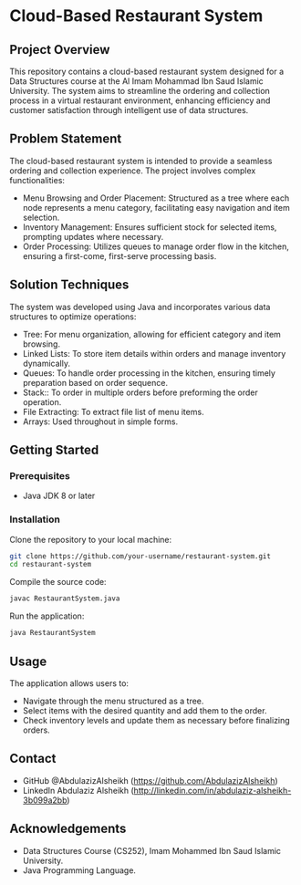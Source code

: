 # Cloud-Based Restaurant System

## Project Overview
This repository contains a cloud-based restaurant system designed for a Data Structures course at the Al Imam Mohammad Ibn Saud Islamic University. The system aims to streamline the ordering and collection process in a virtual restaurant environment, enhancing efficiency and customer satisfaction through intelligent use of data structures.

## Problem Statement
The cloud-based restaurant system is intended to provide a seamless ordering and collection experience. The project involves complex functionalities:
- Menu Browsing and Order Placement: Structured as a tree where each node represents a menu category, facilitating easy navigation and item selection.
- Inventory Management: Ensures sufficient stock for selected items, prompting updates where necessary.
- Order Processing: Utilizes queues to manage order flow in the kitchen, ensuring a first-come, first-serve processing basis.

## Solution Techniques
The system was developed using Java and incorporates various data structures to optimize operations:
- Tree: For menu organization, allowing for efficient category and item browsing.
- Linked Lists: To store item details within orders and manage inventory dynamically.
- Queues: To handle order processing in the kitchen, ensuring timely preparation based on order sequence.
- Stack:: To order in multiple orders before preforming the order operation. 
- File Extracting: To extract file list of menu items. 
- Arrays: Used throughout in simple forms.

## Getting Started
### Prerequisites
- Java JDK 8 or later

### Installation
Clone the repository to your local machine:
```bash
git clone https://github.com/your-username/restaurant-system.git
cd restaurant-system
```

Compile the source code:
```bash
javac RestaurantSystem.java
```

Run the application:
```bash
java RestaurantSystem
```

## Usage
The application allows users to:
- Navigate through the menu structured as a tree.
- Select items with the desired quantity and add them to the order.
- Check inventory levels and update them as necessary before finalizing orders.

## Contact
- GitHub @AbdulazizAlsheikh (https://github.com/AbdulazizAlsheikh)
- LinkedIn Abdulaziz Alsheikh (http://linkedin.com/in/abdulaziz-alsheikh-3b099a2bb)

## Acknowledgements
- Data Structures Course (CS252), Imam Mohammed Ibn Saud Islamic University.
- Java Programming Language.
